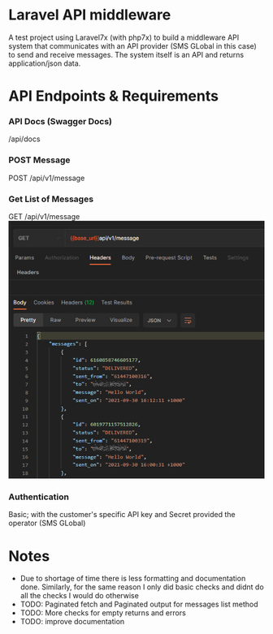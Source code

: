 # Laravel API middleware
A test project using Laravel7x (with php7x) to build a middleware API system that communicates with an API provider (SMS GLobal in this case) to send and receive messages. The system itself is an API and returns application/json data.

# API Endpoints & Requirements

### API Docs (Swagger Docs)
/api/docs

### POST Message
POST /api/v1/message

### Get List of Messages
GET /api/v1/message
![example](public/images/readme_1.png)

### Authentication
Basic; with the customer's specific API key and Secret provided the operator (SMS GLobal)

# Notes
- Due to shortage of time there is less formatting and documentation done. Similarly, for the same reason I only did basic checks and didnt do all the checks I would do otherwise
- TODO: Paginated fetch and Paginated output for messages list method
- TODO: More checks for empty returns and errors
- TODO: improve documentation
